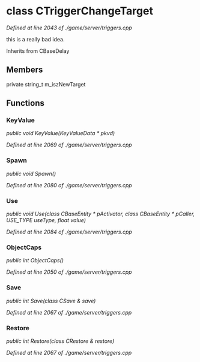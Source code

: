 # class CTriggerChangeTarget

*Defined at line 2043 of ./game/server/triggers.cpp*

 this is a really bad idea.



Inherits from CBaseDelay



## Members

private string_t m_iszNewTarget



## Functions

### KeyValue

*public void KeyValue(KeyValueData * pkvd)*

*Defined at line 2069 of ./game/server/triggers.cpp*

### Spawn

*public void Spawn()*

*Defined at line 2080 of ./game/server/triggers.cpp*

### Use

*public void Use(class CBaseEntity * pActivator, class CBaseEntity * pCaller, USE_TYPE useType, float value)*

*Defined at line 2084 of ./game/server/triggers.cpp*

### ObjectCaps

*public int ObjectCaps()*

*Defined at line 2050 of ./game/server/triggers.cpp*

### Save

*public int Save(class CSave & save)*

*Defined at line 2067 of ./game/server/triggers.cpp*

### Restore

*public int Restore(class CRestore & restore)*

*Defined at line 2067 of ./game/server/triggers.cpp*



